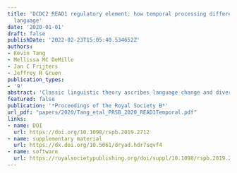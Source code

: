 ```yaml
---
title: 'DCDC2 READ1 regulatory element: how temporal processing differences may shape
  language'
date: '2020-01-01'
draft: false
publishDate: '2022-02-23T15:05:40.534652Z'
authors:
- Kevin Tang
- Mellissa MC DeMille
- Jan C Frijters
- Jeffrey R Gruen
publication_types:
- '9'
abstract: 'Classic linguistic theory ascribes language change and diversity to population migrations, conquests, and geographical isolation, with the assumption that human populations have equivalent language processing abilities.We hypothesize that spectral and temporal characteristicsmake some consonantmanners vulnerable to differences in temporal precision associated with specific population allele frequencies. To test this hypothesis, we modelled association between RU1-1 alleles of DCDC2 and manner of articulation in 51 populations spanning five continents, and adjusting for geographical proximity, and genetic and linguistic relatedness. RU1-1 alleles, acting through increased expression of DCDC2, appear to increase auditory processing precision that enhances stop-consonant discrimination, favouring retention in some populations and loss by others. These findings enhance classical linguistic theories by adding a genetic dimension, which until recently, has not been considered to be a significant catalyst for language change.'
featured: false
publication: '*Proceedings of the Royal Society B*'
url_pdf: "papers/2020/Tang_etal_PRSB_2020_READ1Temporal.pdf"
links:
- name: DOI
  url: https://doi.org/10.1098/rspb.2019.2712
- name: supplementary material
  url: https://dx.doi.org/10.5061/dryad.hdr7sqvf4
- name: software
  url: https://royalsocietypublishing.org/doi/suppl/10.1098/rspb.2019.2712
---
```


